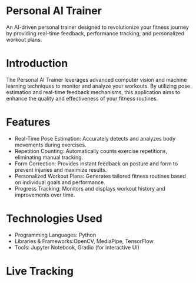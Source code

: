 # Personal AI Trainer
An AI-driven personal trainer designed to revolutionize your fitness journey by providing real-time feedback, performance tracking, and personalized workout plans.

# Introduction
The Personal AI Trainer leverages advanced computer vision and machine learning techniques to monitor and analyze your workouts. By utilizing pose estimation and real-time feedback mechanisms, this application aims to enhance the quality and effectiveness of your fitness routines.

# Features
- Real-Time Pose Estimation: Accurately detects and analyzes body movements during exercises.
- Repetition Counting: Automatically counts exercise repetitions, eliminating manual tracking.
- Form Correction: Provides instant feedback on posture and form to prevent injuries and maximize results.
- Personalized Workout Plans: Generates tailored fitness routines based on individual goals and performance.
- Progress Tracking: Monitors and displays workout history and improvements over time.

# Technologies Used
- Programming Languages: Python
- Libraries & Frameworks:OpenCV, MediaPipe, TensorFlow
- Tools: Jupyter Notebook, Gradio (for interactive UI)

# Live Tracking






